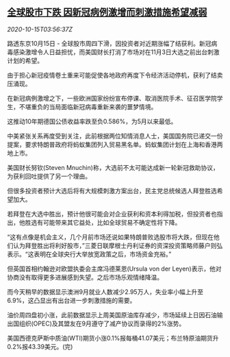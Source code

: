 <!--1602735799000-->
[全球股市下跌 因新冠病例激增而刺激措施希望减弱](https://cn.reuters.com/article/global-market-asia-covid-1015-idCNKBS2700D4)
------

<div><i>2020-10-15T03:56:37Z</i></div><p>路透东京10月15日 - 全球股市周四下滑，因投资者对近期涨幅了结获利。新冠病毒感染激增令人日益担忧，而美国财长打消了市场对在11月3日大选之前出台刺激计划的希望。</p><p>由于担心新冠疫情卷土重来可能促使各地政府再度下令经济活动停机，获利了结卖压涌现。</p><p>在新冠病例激增之下，一些欧洲国家纷纷宣布停课、取消医院手术、征召医学院学生，不堪重负的当局面临新冠病毒重新来袭的噩梦情境。</p><p>这推动10年期德国公债收益率跌至负0.586%，为5月以来最低。</p><p>中美紧张关系再度受到关注，此前根据两位知情消息人士，美国国务院已递交一份提案，要求特朗普政府将蚂蚁集团列入贸易黑名单。蚂蚁集团计划在上海和香港两地上市。</p><p>美国财长努钦(Steven Mnuchin)称，大选前不太可能达成新一轮新冠救助协议，为获利回吐提供了另一个理由。</p><p>但很多投资者预计大选后将有大规模刺激方案出台，民主党总统候选人拜登胜选希望加大。</p><p>若拜登在大选中胜出，预计他很可能会对企业获利和资本利得加税，但投资者也指出，他胜选有可能带来其它益处，比如全球贸易不确定性将下降。</p><p>“这有点像是机会主义，几个月前市场还说如果特朗普败选股市将大跌，但现在他们认为拜登胜出将利好股市，”三菱日联摩根士丹利证券的资深投资策略师藤户则弘表示。“这表明在全球央行大举放宽政策之后，市场资金充裕。”</p><p>但英国首相约翰逊对欧盟执委会主席冯德莱恩(Ursula von der Leyen)表示，他对协商没有取得更多进展感到失望。之后市场乐观情绪降温。</p><p>而今天稍早的数据显示澳洲9月就业人数减少2.95万人，失业率小幅上升至6.9%，这凸显出有出台进一步刺激措施的需要。</p><p>油价周四盘初小涨，此前数据显示上周美国原油库存减少，市场延续上日因石油输出国组织(OPEC)及其盟友在9月遵守了减产协议而录得的2%涨势。</p><p>美国西德克萨斯中质油(WTI)期货小涨0.1%报每桶41.07美元；布兰特原油期货升0.2%报43.39美元。(完)</p>
